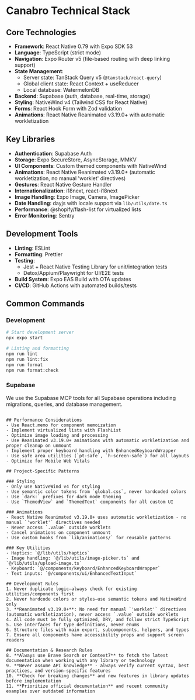 # Canabro Technical Stack

## Core Technologies
- **Framework**: React Native 0.79 with Expo SDK 53
- **Language**: TypeScript (strict mode)
- **Navigation**: Expo Router v5 (file-based routing with deep linking support)
- **State Management**: 
  - Server state: TanStack Query v5 (`@tanstack/react-query`)
  - Global client state: React Context + useReducer
  - Local database: WatermelonDB
- **Backend**: Supabase (auth, database, real-time, storage)
- **Styling**: NativeWind v4 (Tailwind CSS for React Native)
- **Forms**: React Hook Form with Zod validation
- **Animations**: React Native Reanimated v3.19.0+ with automatic workletization

## Key Libraries
- **Authentication**: Supabase Auth
- **Storage**: Expo SecureStore, AsyncStorage, MMKV
- **UI Components**: Custom themed components with NativeWind
- **Animations**: React Native Reanimated v3.19.0+ (automatic workletization, no manual 'worklet' directives)
- **Gestures**: React Native Gesture Handler
- **Internationalization**: i18next, react-i18next
- **Image Handling**: Expo Image, Camera, ImagePicker
- **Date Handling**: dayjs with locale support via `lib/utils/date.ts`
- **Performance**: @shopify/flash-list for virtualized lists
- **Error Monitoring**: Sentry

## Development Tools
- **Linting**: ESLint
- **Formatting**: Prettier
- **Testing**: 
  - Jest + React Native Testing Library for unit/integration tests
  - Detox/Appium/Playwright for UI/E2E tests
- **Build System**: Expo EAS Build with OTA updates
- **CI/CD**: GitHub Actions with automated builds/tests

## Common Commands

### Development
```bash
# Start development server
npx expo start

# Linting and formatting
npm run lint
npm run lint:fix
npm run format
npm run format:check
```

### Supabase
We use the Supabase MCP tools for all Supabase operations including migrations, queries, and database management.
```

## Performance Considerations
- Use React.memo for component memoization
- Implement virtualized lists with FlashList
- Optimize image loading and processing
- Use Reanimated v3.19.0+ animations with automatic workletization and proper cleanup on unmount
- Implement proper keyboard handling with EnhancedKeyboardWrapper
- Use safe area utilities (`pt-safe`, `h-screen-safe`) for all layouts
- Optimize for Mobile Web Vitals

## Project-Specific Patterns

### Styling
- Only use NativeWind v4 for styling
- Use semantic color tokens from `global.css`, never hardcoded colors
- Use `dark:` prefixes for dark mode theming
- Use `ThemedView` and `ThemedText` components for all custom UI

### Animations
- React Native Reanimated v3.19.0+ uses automatic workletization - no manual `'worklet'` directives needed
- Never access `.value` outside worklets
- Cancel animations on component unmount
- Use custom hooks from `lib/animations/` for reusable patterns

### Key Utilities
- Haptics: `@/lib/utils/haptics`
- Image handling: `@/lib/utils/image-picker.ts` and `@/lib/utils/upload-image.ts`
- Keyboard: `@/components/keyboard/EnhancedKeyboardWrapper`
- Text inputs: `@/components/ui/EnhancedTextInput`

## Development Rules
1. Never duplicate logic—always check for existing utilities/components first
2. Never hardcode colors or styles—use semantic tokens and NativeWind only
3. **Reanimated v3.19.0+**: No need for manual `'worklet'` directives (automatic workletization), never access `.value` outside worklets
4. All code must be fully optimized, DRY, and follow strict TypeScript
5. Use interfaces for type definitions, never enums
6. Structure files with main export, subcomponents, helpers, and types
7. Ensure all components have accessibility props and support screen readers

## Documentation & Research Rules
8. **Always use Brave Search or Context7** to fetch the latest documentation when working with any library or technology
9. **Never assume API knowledge** - always verify current syntax, best practices, and version-specific features
10. **Check for breaking changes** and new features in library updates before implementation
11. **Prioritize official documentation** and recent community examples over outdated information